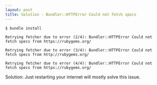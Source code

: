 ```yaml
---
layout: post
title: Solution - Bundler::HTTPError Could not fetch specs
---
```



```shell
$ bundle install

Retrying fetcher due to error (2/4): Bundler::HTTPError Could not fetch specs from https://rubygems.org/

Retrying fetcher due to error (3/4): Bundler::HTTPError Could not fetch specs from http://rubygems.org/

Retrying fetcher due to error (4/4): Bundler::HTTPError Could not fetch specs from https://rubygems.org/
```

Solution:
Just restarting your internet will mostly solve this issue.



